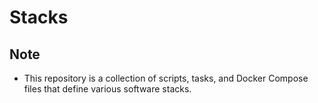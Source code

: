 # Stacks

## Note

 - This repository is a collection of scripts, tasks, and Docker Compose files that define various software stacks.
 
